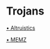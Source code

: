 # Trojans

[• Altruistics](https://d0pple33.github.io/BugLog/Trojans/Altruistics.html)

[• MEMZ](https://d0pple33.github.io/BugLog/Trojans/memz.html)

